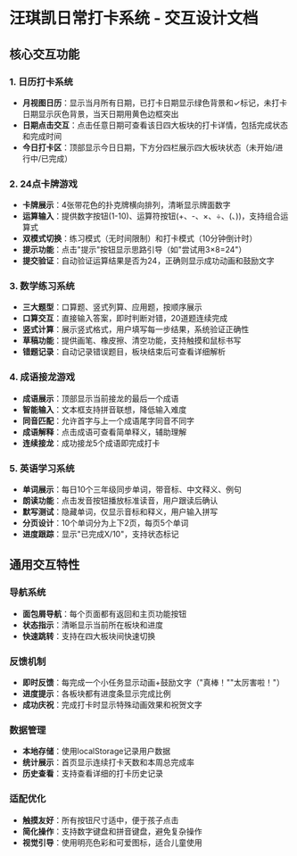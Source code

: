 # 汪琪凯日常打卡系统 - 交互设计文档

## 核心交互功能

### 1. 日历打卡系统
- **月视图日历**：显示当月所有日期，已打卡日期显示绿色背景和✓标记，未打卡日期显示灰色背景，当天日期用黄色边框突出
- **日期点击交互**：点击任意日期可查看该日四大板块的打卡详情，包括完成状态和完成时间
- **今日打卡区**：顶部显示今日日期，下方分四栏展示四大板块状态（未开始/进行中/已完成）

### 2. 24点卡牌游戏
- **卡牌展示**：4张带花色的扑克牌横向排列，清晰显示牌面数字
- **运算输入**：提供数字按钮(1-10)、运算符按钮(+、-、×、÷、(、))，支持组合运算式
- **双模式切换**：练习模式（无时间限制）和打卡模式（10分钟倒计时）
- **提示功能**：点击"提示"按钮显示思路引导（如"尝试用3×8=24"）
- **提交验证**：自动验证运算结果是否为24，正确则显示成功动画和鼓励文字

### 3. 数学练习系统
- **三大题型**：口算题、竖式列算、应用题，按顺序展示
- **口算交互**：直接输入答案，即时判断对错，20道题连续完成
- **竖式计算**：展示竖式格式，用户填写每一步结果，系统验证正确性
- **草稿功能**：提供画笔、橡皮擦、清空功能，支持触摸和鼠标书写
- **错题记录**：自动记录错误题目，板块结束后可查看详细解析

### 4. 成语接龙游戏
- **成语展示**：顶部显示当前接龙的最后一个成语
- **智能输入**：文本框支持拼音联想，降低输入难度
- **同音匹配**：允许首字与上一个成语尾字同音不同字
- **成语解释**：点击成语可查看简单释义，辅助理解
- **连续接龙**：成功接龙5个成语即完成打卡

### 5. 英语学习系统
- **单词展示**：每日10个三年级同步单词，带音标、中文释义、例句
- **朗读功能**：点击发音按钮播放标准读音，用户跟读后确认
- **默写测试**：隐藏单词，仅显示音标和释义，用户输入拼写
- **分页设计**：10个单词分为上下2页，每页5个单词
- **进度跟踪**：显示"已完成X/10"，支持状态标记

## 通用交互特性

### 导航系统
- **面包屑导航**：每个页面都有返回和主页功能按钮
- **状态指示**：清晰显示当前所在板块和进度
- **快速跳转**：支持在四大板块间快速切换

### 反馈机制
- **即时反馈**：每完成一个小任务显示动画+鼓励文字（"真棒！""太厉害啦！"）
- **进度提示**：各板块都有进度条显示完成比例
- **成功庆祝**：完成打卡时显示特殊动画效果和祝贺文字

### 数据管理
- **本地存储**：使用localStorage记录用户数据
- **统计展示**：首页显示连续打卡天数和本周总完成率
- **历史查看**：支持查看详细的打卡历史记录

### 适配优化
- **触摸友好**：所有按钮尺寸适中，便于孩子点击
- **简化操作**：支持数字键盘和拼音键盘，避免复杂操作
- **视觉引导**：使用明亮色彩和可爱图标，适合儿童使用